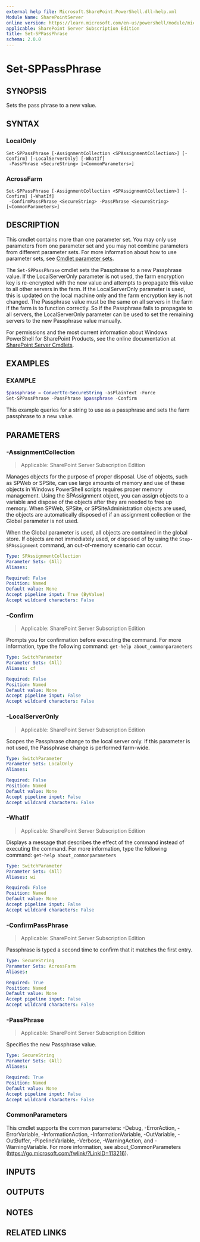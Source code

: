 ```yaml
---
external help file: Microsoft.SharePoint.PowerShell.dll-help.xml
Module Name: SharePointServer
online version: https://learn.microsoft.com/en-us/powershell/module/microsoft.sharepoint.powershell/set-sppassphrase
applicable: SharePoint Server Subscription Edition
title: Set-SPPassPhrase
schema: 2.0.0
---
```


# Set-SPPassPhrase

## SYNOPSIS
Sets the pass phrase to a new value.

## SYNTAX

### LocalOnly
```
Set-SPPassPhrase [-AssignmentCollection <SPAssignmentCollection>] [-Confirm] [-LocalServerOnly] [-WhatIf]
 -PassPhrase <SecureString> [<CommonParameters>]
```

### AcrossFarm
```
Set-SPPassPhrase [-AssignmentCollection <SPAssignmentCollection>] [-Confirm] [-WhatIf]
 -ConfirmPassPhrase <SecureString> -PassPhrase <SecureString> [<CommonParameters>]
```

## DESCRIPTION
This cmdlet contains more than one parameter set.
You may only use parameters from one parameter set and you may not combine parameters from different parameter sets.
For more information about how to use parameter sets, see [Cmdlet parameter sets](https://learn.microsoft.com/powershell/scripting/developer/cmdlet/cmdlet-parameter-sets).

The `Set-SPPassPhrase` cmdlet sets the Passphrase to a new Passphrase value.
If the LocalServerOnly parameter is not used, the farm encryption key is re-encrypted with the new value and attempts to propagate this value to all other servers in the farm.
If the LocalServerOnly parameter is used, this is updated on the local machine only and the farm encryption key is not changed.
The Passphrase value must be the same on all servers in the farm if the farm is to function correctly.
So if the Passphrase fails to propagate to all servers, the LocalServerOnly parameter can be used to set the remaining servers to the new Passphrase value manually.

For permissions and the most current information about Windows PowerShell for SharePoint Products, see the online documentation at [SharePoint Server Cmdlets](https://learn.microsoft.com/powershell/sharepoint/sharepoint-server/sharepoint-server-cmdlets).

## EXAMPLES

### EXAMPLE
```powershell
$passphrase = ConvertTo-SecureString -asPlainText -Force
Set-SPPassPhrase -PassPhrase $passphrase -Confirm
```

This example queries for a string to use as a passphrase and sets the farm passphrase to a new value.

## PARAMETERS

### -AssignmentCollection

> Applicable: SharePoint Server Subscription Edition

Manages objects for the purpose of proper disposal.
Use of objects, such as SPWeb or SPSite, can use large amounts of memory and use of these objects in Windows PowerShell scripts requires proper memory management.
Using the SPAssignment object, you can assign objects to a variable and dispose of the objects after they are needed to free up memory.
When SPWeb, SPSite, or SPSiteAdministration objects are used, the objects are automatically disposed of if an assignment collection or the Global parameter is not used.

When the Global parameter is used, all objects are contained in the global store.
If objects are not immediately used, or disposed of by using the `Stop-SPAssignment` command, an out-of-memory scenario can occur.

```yaml
Type: SPAssignmentCollection
Parameter Sets: (All)
Aliases:

Required: False
Position: Named
Default value: None
Accept pipeline input: True (ByValue)
Accept wildcard characters: False
```

### -Confirm

> Applicable: SharePoint Server Subscription Edition

Prompts you for confirmation before executing the command.
For more information, type the following command: `get-help about_commonparameters`

```yaml
Type: SwitchParameter
Parameter Sets: (All)
Aliases: cf

Required: False
Position: Named
Default value: None
Accept pipeline input: False
Accept wildcard characters: False
```

### -LocalServerOnly

> Applicable: SharePoint Server Subscription Edition

Scopes the Passphrase change to the local server only.
If this parameter is not used, the Passphrase change is performed farm-wide.

```yaml
Type: SwitchParameter
Parameter Sets: LocalOnly
Aliases:

Required: False
Position: Named
Default value: None
Accept pipeline input: False
Accept wildcard characters: False
```

### -WhatIf

> Applicable: SharePoint Server Subscription Edition

Displays a message that describes the effect of the command instead of executing the command.
For more information, type the following command: `get-help about_commonparameters`

```yaml
Type: SwitchParameter
Parameter Sets: (All)
Aliases: wi

Required: False
Position: Named
Default value: None
Accept pipeline input: False
Accept wildcard characters: False
```

### -ConfirmPassPhrase

> Applicable: SharePoint Server Subscription Edition

Passphrase is typed a second time to confirm that it matches the first entry.

```yaml
Type: SecureString
Parameter Sets: AcrossFarm
Aliases:

Required: True
Position: Named
Default value: None
Accept pipeline input: False
Accept wildcard characters: False
```

### -PassPhrase

> Applicable: SharePoint Server Subscription Edition

Specifies the new Passphrase value.

```yaml
Type: SecureString
Parameter Sets: (All)
Aliases:

Required: True
Position: Named
Default value: None
Accept pipeline input: False
Accept wildcard characters: False
```

### CommonParameters
This cmdlet supports the common parameters: -Debug, -ErrorAction, -ErrorVariable, -InformationAction, -InformationVariable, -OutVariable, -OutBuffer, -PipelineVariable, -Verbose, -WarningAction, and -WarningVariable. For more information, see about_CommonParameters (https://go.microsoft.com/fwlink/?LinkID=113216).

## INPUTS

## OUTPUTS

## NOTES

## RELATED LINKS
